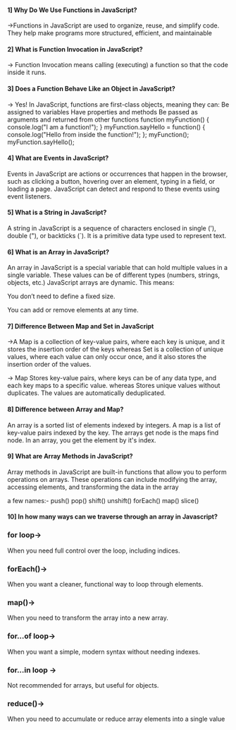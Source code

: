 #### 1] Why Do We Use Functions in JavaScript?
->Functions in JavaScript are used to organize, reuse, and simplify code. They help make programs more structured, efficient, and maintainable
#### 2] What is Function Invocation in JavaScript?
-> Function Invocation means calling (executing) a function so that the code inside it runs.
#### 3] Does a Function Behave Like an Object in JavaScript?
-> Yes! In JavaScript, functions are first-class objects, meaning they can:
Be assigned to variables
Have properties and methods
Be passed as arguments and returned from other functions
function myFunction() {
    console.log("I am a function!");
}
myFunction.sayHello = function() {
    console.log("Hello from inside the function!");
};
myFunction();          
myFunction.sayHello(); 
#### 4] What are Events in JavaScript?
Events in JavaScript are actions or occurrences that happen in the browser, such as clicking a button, hovering over an element, typing in a field, or loading a page. JavaScript can detect and respond to these events using event listeners.

#### 5] What is a String in JavaScript?
A string in JavaScript is a sequence of characters enclosed in single ('), double ("), or backticks (`). It is a primitive data type used to represent text.

#### 6] What is an Array in JavaScript?
An array in JavaScript is a special variable that can hold multiple values in a single variable. These values can be of different types (numbers, strings, objects, etc.)
JavaScript arrays are dynamic. This means:

You don’t need to define a fixed size.

You can add or remove elements at any time.

#### 7] Difference Between Map and Set in JavaScript
->A Map is a collection of key-value pairs, where each key is unique, and it stores the insertion order of the keys whereas Set is a collection of unique values, where each value can only occur once, and it also stores the insertion order of the values.

-> Map Stores key-value pairs, where keys can be of any data type, and each key maps to a specific value. whereas Stores unique values without duplicates. The values are automatically deduplicated.
#### 8] Difference between Array and Map?
An array is a sorted list of elements indexed by integers. A map is a list of key-value pairs indexed by the key. The arrays get node is the maps find node. In an array, you get the element by it's index.

#### 9] What are Array Methods in JavaScript?
Array methods in JavaScript are built-in functions that allow you to perform operations on arrays. These operations can include modifying the array, accessing elements, and transforming the data in the array

a few names:-
push()
pop()
shift()
unshift()
forEach()
map()
slice()

#### 10] In how many ways can we traverse through an array in Javascript?
### for loop-> 
When you need full control over the loop, including indices.
### forEach()->
When you want a cleaner, functional way to loop through elements.
### map()->
When you need to transform the array into a new array.
### for…of loop->	
When you want a simple, modern syntax without needing indexes.
### for…in loop	->
Not recommended for arrays, but useful for objects.
### reduce()->
When you need to accumulate or reduce array elements into a single value